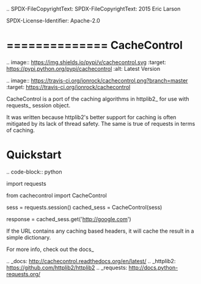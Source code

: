 ..
  SPDX-FileCopyrightText: SPDX-FileCopyrightText: 2015 Eric Larson

  SPDX-License-Identifier: Apache-2.0

==============
 CacheControl
==============

.. image:: https://img.shields.io/pypi/v/cachecontrol.svg
    :target: https://pypi.python.org/pypi/cachecontrol
    :alt: Latest Version

.. image:: https://travis-ci.org/ionrock/cachecontrol.png?branch=master
  :target: https://travis-ci.org/ionrock/cachecontrol

CacheControl is a port of the caching algorithms in httplib2_ for use with
requests_ session object.

It was written because httplib2's better support for caching is often
mitigated by its lack of thread safety. The same is true of requests in
terms of caching.


Quickstart
==========

.. code-block:: python

  import requests

  from cachecontrol import CacheControl


  sess = requests.session()
  cached_sess = CacheControl(sess)

  response = cached_sess.get('http://google.com')

If the URL contains any caching based headers, it will cache the
result in a simple dictionary.

For more info, check out the docs_

.. _docs: http://cachecontrol.readthedocs.org/en/latest/
.. _httplib2: https://github.com/httplib2/httplib2
.. _requests: http://docs.python-requests.org/
